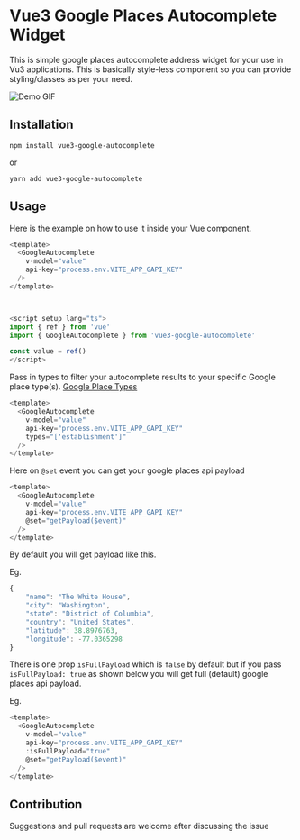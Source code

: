# Vue3 Google Places Autocomplete Widget

This is simple google places autocomplete address widget for your use in Vu3 applications. This is basically style-less component so you can provide styling/classes as per your need.

![Demo GIF](https://i.imgur.com/lYXgEm8.gif)

## Installation

```
npm install vue3-google-autocomplete
```
or

```
yarn add vue3-google-autocomplete
```

## Usage
Here is the example on how to use it inside your Vue component.

```Javascript
<template>
  <GoogleAutocomplete
    v-model="value"
    api-key="process.env.VITE_APP_GAPI_KEY"
  />
</template>



<script setup lang="ts">
import { ref } from 'vue'
import { GoogleAutocomplete } from 'vue3-google-autocomplete'

const value = ref()
</script>

```

Pass in types to filter your autocomplete results to your specific Google place type(s).
[Google Place Types](https://developers.google.com/maps/documentation/places/web-service/supported_types/)

```Javascript
<template>
  <GoogleAutocomplete
    v-model="value"
    api-key="process.env.VITE_APP_GAPI_KEY"
    types="['establishment']"
  />
</template>
```

Here on `@set` event you can get your google places api payload
```Javascript
<template>
  <GoogleAutocomplete
    v-model="value"
    api-key="process.env.VITE_APP_GAPI_KEY"
    @set="getPayload($event)"
  />
</template>
```

By default you will get payload like this.

Eg.

```Javascript
{
    "name": "The White House",
    "city": "Washington",
    "state": "District of Columbia",
    "country": "United States",
    "latitude": 38.8976763,
    "longitude": -77.0365298
}
```

There is one prop `isFullPayload` which is `false` by default but if you pass `isFullPayload: true` as shown below you will get full (default) google places api payload.

Eg.

```Javascript
<template>
  <GoogleAutocomplete
    v-model="value"
    api-key="process.env.VITE_APP_GAPI_KEY"
    :isFullPayload="true"
    @set="getPayload($event)"
  />
</template>
```

## Contribution

Suggestions and pull requests are welcome after discussing the issue
